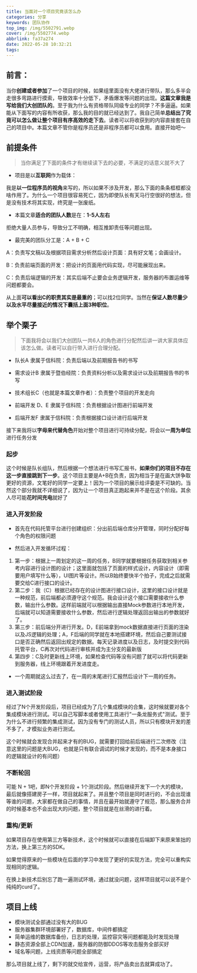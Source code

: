 ```yaml
---
title: 当面对一个项目究竟该怎么办
categories: 分享
keywords: 团队协作
top_img: /img/5502791.webp
cover: /img/5502774.webp
abbrlink: fa37a274
date: 2022-05-28 10:32:21
tags:
---
```


##  前言：

当你**创建或者参加**了一个项目的时候，如果组里面没有大佬进行带队，那么多半会走很多弯路进行摸索，导致效率十分低下，矛盾爆发等问题的出现。**这篇文章我是写给我们大创团队的**。至于我为什么有资格带队同级专业的同学？不多逼逼。如果能从下面写的内容有所收获，那么我的目的就已经达到了。我自己简单**总结出了究竟可以怎么做让整个项目有序高效的走下去**。读者可以将收获到的内容直接套在自己的项目中。本篇文章不管你是程序员还是非程序员都可以食用。直接开始吧～

##  前提条件

> 当你满足了下面的条件才有继续读下去的必要，不满足的话意义就不大了

- 项目是以**互联网**作为载体：

我是**以一位程序员的视角**来写的，所以如果不涉及开发，那么下面的条条框框都没啥作用了。为什么一个项目很容易死亡，因为即使队长有天马行空很好的想法，但是没有技术将其实现，终究是一张废纸。

- 本篇文章**适合的团队人数**是在：**1-5人左右**

拒绝大量人员参与，导致分工不明确，相互推卸责任等问题出现。

- 最完美的团队分工是：A + B + C

A：负责写文稿以及根据项目需求分析然后设计页面：具有好文笔；会画设计。

B：负责前端页面的开发：把设计的页面用代码实现，尽可能展现出来。

C：负责后端逻辑的开发：其实后端不止要会业务逻辑开发，服务器的布置运维等问题都要会。

从上面**可以看出C的职责其实是最重的**；可以找2位同学。当然在**保证人数尽量少以及水平尽量接近的情况下囊括上面3种职位**。

##  举个栗子

> 下面我将会以我们大创团队一共6人的角色进行分配然后讲一讲大家具体应该怎么做。读者可以自行带入进行合理分配。

- 队长A   隶属于信科院：负责后端以及前期报告书的书写

- 需求设计B   隶属于暨伯经院：负责资料分析以及需求设计以及前期报告书的书写

- 技术组长C（也就是本篇文章作者）：负责整个项目的开发走向

- 前端开发 D、E   隶属于信科院：负责根据设计图进行前端开发

- 后端开发F   隶属于信科院：负责根据接口设计进行后端开发

接下来我将以**字母来代替角色**开始对整个项目进行可持续分配，将会以**一周为单位**进行任务分发

###  起步

这个时候是队长组队，然后根据一个想法进行书写汇报书，**如果你们的项目不存在这一步直接跳到下一步**。这个项目主要是A+B在负责，因为相当于是在画大饼争取更好的资源，文笔好的同学一定要上！因为一个项目的展示给评委是不可缺的。当然这个部分我就不详细说了，因为让一个项目真正跑起来并不是在这个阶段。其余人尽可能**花时间充电**就好了

###  进入开发阶段

- 首先在代码托管平台进行创建组织：分出前后端仓库分开管理，同时分配好每个角色的权限问题

- 然后进入开发循环过程：

1. 第一步：根据上一周划定的这一周的任务，B同学就要根据任务获取到相关参考内容进行设计图的设计；这里面就包括了页面的样式设计，内容设计（即需要用户填写什么等），UI图片等设计。所以B始终要快半个拍子，完成之后就需要交给C进行接口的设计。
2. 第二步：我（C）根据已经存在的设计图进行接口设计，这里的接口设计就是一种规范，前后端都必须遵守这个规范。我会设计这个接口需要接收什么参数，输出什么参数。这样前端就可以根据输出直接Mock参数进行本地开发，后端就可以知道需要接收什么参数，然后进行逻辑处理返回出输出的参数就好了。
3. 第三步：前后端分开进行开发。D，E前端拿到mock数据直接进行页面的渲染以及JS逻辑的处理；A，F后端的同学就在本地搭建环境，然后自己要测试接口是否正确然后返回出规定的数据。每天记录进度以及日志，及时提交到代码托管平台，C再次对代码进行审核并成为主分支的最新版
4. 第四步：C及时更新线上环境，如果检查代码等没有问题了就可以将代码更新到服务器，线上环境跟着开发进度走。

- 一个周期就这么过去了，在一周的末尾进行汇报然后设计下一周的任务。

###  进入测试阶段

经过了N个开发阶段后，项目已经成为了几个集成模块的合集，这时候就要对各个集成模块进行测试。可以自己写脚本或者使用工具进行"一条龙服务式"测试。至于为什么不进行频繁的集成测试，因为没有专门的测试人员，所以只有模块开发的差不多了，才模拟业务进行测试。

这个时候就会发现合并起来才有的BUG，就需要打回给前后端进行二次修改（注意这里的问题是大BUG，也就是只有联合调试的时候才发现的，而不是本身接口的逻辑就设计的有问题）

###  不断轮回

可能 N + 1吧，即N个开发阶段 + 1个测试阶段。然后继续开发下一个大的模块，最后就像搭建房子一样，项目就起来了。并且整个项目是同时进行的，不会出现谁等谁的问题，大家都在做自己的事情，并且在最开始就遵守了规范，那么服务合并的时候基本也不会出现大的问题，整个项目就是在丝滑的进行着。

### 重构/更新

如果项目存在使用第三方等新技术，这个时候就可以直接在后端卸下来原来笨拙的方法，换上第三方的SDK。

如果觉得原来的一些模块在后面的学习中发现了更好的实现方法，完全可以重构实现相同的逻辑。

在换上新技术后别忘了跑一遍测试环境，通过就没问题，这样项目就可以说不是个纯纯的curd了。

##  项目上线

- 模块测试全部通过没有大的BUG
- 服务器集群环境部署好了，数据库，中间件都搞定
- 简单运维的数据库备份，日志的处理，监控容灾等问题都能及时发现处理
- 静态资源全部上CDN加速，服务器的防御DDOS等攻击服务全部买好
- 域名等问题，上线资质等问题全部搞定

那么项目就上线了，剩下的就交给宣传，运营，将产品卖出去就算成功了。